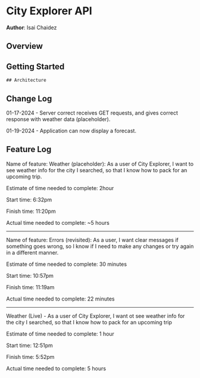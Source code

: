 # City Explorer API 

**Author**: Isai Chaidez

## Overview
<!-- Provide a high level overview of what this application is and why you are building it, beyond the fact that it's an assignment for this class. (i.e. What's your problem domain?) -->

## Getting Started
<!-- What are the steps that a user must take in order to build this app on their own machine and get it running? -->

    ## Architecture
<!-- Provide a detailed description of the application design. What technologies (languages, libraries, etc) you're using, and any other relevant design information. -->

## Change Log

01-17-2024 - Server correct receives GET requests, and gives correct response with weather data (placeholder). 

01-19-2024 - Application can now display a forecast.

## Feature Log

Name of feature: Weather (placeholder): As a user of City Explorer, I want to see weather info for the city I searched, so that I know how to pack for an upcoming trip.

Estimate of time needed to complete: 2hour

Start time: 6:32pm

Finish time: 11:20pm

Actual time needed to complete: ~5 hours

--- 

Name of feature: Errors (revisited): As a user, I want clear messages if something goes wrong, so I know if I need to make any changes or try again in a different manner.

Estimate of time needed to complete: 30 minutes

Start time: 10:57pm

Finish time: 11:19am

Actual time needed to complete: 22 minutes
    
--- 

Weather (Live) - As a user of City Explorer, I want ot see weather info for the city I searched, so that I know how to pack for an upcoming trip 

Estimate of time needed to complete: 1 hour

Start time: 12:51pm

Finish time: 5:52pm

Actual time needed to complete: 5 hours 